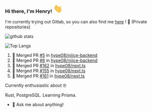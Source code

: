 ### Hi there, I'm Henry! <img src="https://github.com/hype08/hype08/blob/master/Hi.gif" width="30px"></h2>  
I'm currently trying out Gitlab, so you can also find me [here](https://gitlab.com/hype08/) ! 🦊 (Private repositories)

![github stats](https://github-readme-stats.vercel.app/api?username=hype08&show_icons=true) 

![Top Langs](https://github-readme-stats.vercel.app/api/top-langs/?username=hype08) 


<!--
**hype08/hype08** is a ✨ _special_ ✨ repository because its `README.md` (this file) appears on your GitHub profile.

---

### :zap: Recent Activity

<!--START_SECTION:activity-->
1. 🎉 Merged PR [#5](https://github.com/hype08/niiice-backend/pull/5) in [hype08/niiice-backend](https://github.com/hype08/niiice-backend)
2. 🎉 Merged PR [#6](https://github.com/hype08/niiice-backend/pull/6) in [hype08/niiice-backend](https://github.com/hype08/niiice-backend)
3. 🎉 Merged PR [#162](https://github.com/hype08/next.ts/pull/162) in [hype08/next.ts](https://github.com/hype08/next.ts)
4. 🎉 Merged PR [#155](https://github.com/hype08/next.ts/pull/155) in [hype08/next.ts](https://github.com/hype08/next.ts)
5. 🎉 Merged PR [#161](https://github.com/hype08/next.ts/pull/161) in [hype08/next.ts](https://github.com/hype08/next.ts)


<!--END_SECTION:activity-->


Currently enthusiastic about 🤓

Rust, PostgreSQL. Learning Prisma.

- 💬 Ask me about anything!
